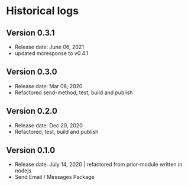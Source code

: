 # Historical logs

## Version 0.3.1

- Release date: June 06, 2021
- updated mcresponse to v0.4.1

## Version 0.3.0

- Release date: Mar 08, 2020
- Refactored send-method, test, build and publish

## Version 0.2.0

- Release date: Dec 20, 2020
- Refactored, test, build and publish

## Version 0.1.0

- Release date: July 14, 2020 | refactored from prior-module written in nodejs
- Send Email / Messages Package
